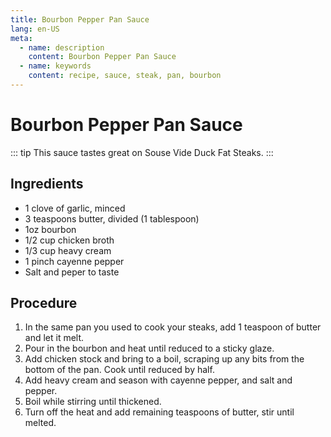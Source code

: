 ```yaml
---
title: Bourbon Pepper Pan Sauce
lang: en-US
meta:
  - name: description
    content: Bourbon Pepper Pan Sauce
  - name: keywords
    content: recipe, sauce, steak, pan, bourbon
---
```


# Bourbon Pepper Pan Sauce

::: tip
This sauce tastes great on Souse Vide Duck Fat Steaks.
:::

## Ingredients
* 1 clove of garlic, minced
* 3 teaspoons butter, divided (1 tablespoon)
* 1oz bourbon
* 1/2 cup chicken broth
* 1/3 cup heavy cream
* 1 pinch cayenne pepper
* Salt and peper to taste

## Procedure
1. In the same pan you used to cook your steaks, add 1 teaspoon of butter and let it melt.
2. Pour in the bourbon and heat until reduced to a sticky glaze.
3. Add chicken stock and bring to a boil, scraping up any bits from the bottom of the pan. Cook until reduced by half.
4. Add heavy cream and season with cayenne pepper, and salt and pepper.
5. Boil while stirring until thickened.
6. Turn off the heat and add remaining teaspoons of butter, stir until melted.